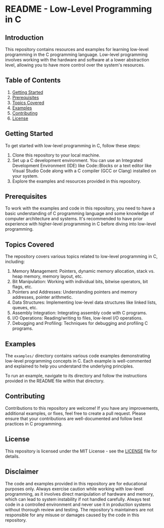 # README - Low-Level Programming in C

## Introduction

This repository contains resources and examples for learning low-level programming in the C programming language. Low-level programming involves working with the hardware and software at a lower abstraction level, allowing you to have more control over the system's resources.

## Table of Contents

1. [Getting Started](#getting-started)
2. [Prerequisites](#prerequisites)
3. [Topics Covered](#topics-covered)
4. [Examples](#examples)
5. [Contributing](#contributing)
6. [License](#license)

## Getting Started

To get started with low-level programming in C, follow these steps:

1. Clone this repository to your local machine.
2. Set up a C development environment. You can use an Integrated Development Environment (IDE) like Code::Blocks or a text editor like Visual Studio Code along with a C compiler (GCC or Clang) installed on your system.
3. Explore the examples and resources provided in this repository.

## Prerequisites

To work with the examples and code in this repository, you need to have a basic understanding of C programming language and some knowledge of computer architecture and systems. It's recommended to have prior experience with higher-level programming in C before diving into low-level programming.

## Topics Covered

The repository covers various topics related to low-level programming in C, including:

1. Memory Management: Pointers, dynamic memory allocation, stack vs. heap memory, memory layout, etc.
2. Bit Manipulation: Working with individual bits, bitwise operators, bit flags, etc.
3. Pointers and Addresses: Understanding pointers and memory addresses, pointer arithmetic.
4. Data Structures: Implementing low-level data structures like linked lists, queues, etc.
5. Assembly Integration: Integrating assembly code with C programs.
6. I/O Operations: Reading/writing to files, low-level I/O operations.
7. Debugging and Profiling: Techniques for debugging and profiling C programs.

## Examples

The `examples/` directory contains various code examples demonstrating low-level programming concepts in C. Each example is well-commented and explained to help you understand the underlying principles.

To run an example, navigate to its directory and follow the instructions provided in the README file within that directory.

## Contributing

Contributions to this repository are welcome! If you have any improvements, additional examples, or fixes, feel free to create a pull request. Please ensure that your contributions are well-documented and follow best practices in C programming.

## License

This repository is licensed under the MIT License - see the [LICENSE](LICENSE) file for details.

## Disclaimer

The code and examples provided in this repository are for educational purposes only. Always exercise caution while working with low-level programming, as it involves direct manipulation of hardware and memory, which can lead to system instability if not handled carefully. Always test code in a controlled environment and never use it in production systems without thorough review and testing. The repository's maintainers are not responsible for any misuse or damages caused by the code in this repository.
